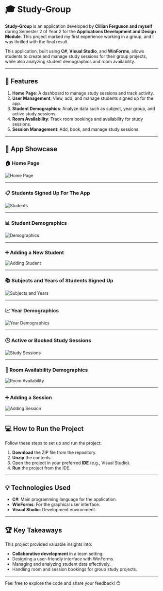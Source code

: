 # 🎓 Study-Group

**Study-Group** is an application developed by **Cillian Ferguson and myself** during Semester 2 of Year 2 for the **Applications Development and Design Module**. This project marked my first experience working in a group, and I was thrilled with the final result.

This application, built using **C#**, **Visual Studio**, and **WinForms**, allows students to create and manage study sessions for their group projects, while also analyzing student demographics and room availability.

---

## 🚀 Features

1. **Home Page**: A dashboard to manage study sessions and track activity.
2. **User Management**: View, add, and manage students signed up for the app.
3. **Student Demographics**: Analyze data such as subject, year group, and active study sessions.
4. **Room Availability**: Track room bookings and availability for study sessions.
5. **Session Management**: Add, book, and manage study sessions.

---

## 📱 App Showcase

### 🏠 Home Page
![Home Page](https://github.com/user-attachments/assets/a24dcf39-5d63-4e1d-bfcd-c48862010e3a)

---

### 📋 Students Signed Up For The App
![Students](https://github.com/user-attachments/assets/bd037856-9320-448d-b35b-d464241dc01d)

---

### 📊 Student Demographics
![Demographics](https://github.com/user-attachments/assets/4d5085b4-a185-43d8-9a0b-f9e92407166c)

---

### ➕ Adding a New Student
![Adding Student](https://github.com/user-attachments/assets/15fb9e43-f007-4889-afbc-2ee8d3b4b077)

---

### 📚 Subjects and Years of Students Signed Up
![Subjects and Years](https://github.com/user-attachments/assets/95f68e6c-f4c5-45d6-9ad4-254eb254fec5)

---

### 📈 Year Demographics
![Year Demographics](https://github.com/user-attachments/assets/0128348a-6e22-4103-a67e-892cbb2cc29b)

---

### 🕒 Active or Booked Study Sessions
![Study Sessions](https://github.com/user-attachments/assets/58b46506-c1f2-473b-a82a-8275557a0e14)

---

### 🏢 Room Availability Demographics
![Room Availability](https://github.com/user-attachments/assets/06d9b0e7-b99d-44aa-8227-d77679c384cc)

---

### ➕ Adding a Session
![Adding Session](https://github.com/user-attachments/assets/207c5727-756f-45f3-8a76-325cd491143a)

---

## 💻 How to Run the Project

Follow these steps to set up and run the project:

1. **Download** the ZIP file from the repository.
2. **Unzip** the contents.
3. Open the project in your preferred **IDE** (e.g., Visual Studio).
4. **Run** the project from the IDE.

---

## 💡 Technologies Used

- **C#**: Main programming language for the application.
- **WinForms**: For the graphical user interface.
- **Visual Studio**: Development environment.

---

## 🏆 Key Takeaways

This project provided valuable insights into:
- **Collaborative development** in a team setting.
- Designing a user-friendly interface with WinForms.
- Managing and analyzing student data effectively.
- Handling room and session bookings for group study projects.

---

Feel free to explore the code and share your feedback! 😊
